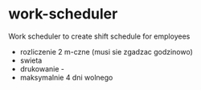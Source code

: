 # work-scheduler
Work scheduler to create shift schedule for employees 

* rozliczenie 2 m-czne (musi sie zgadzac godzinowo)
* swieta 
* drukowanie - 
* maksymalnie 4 dni wolnego